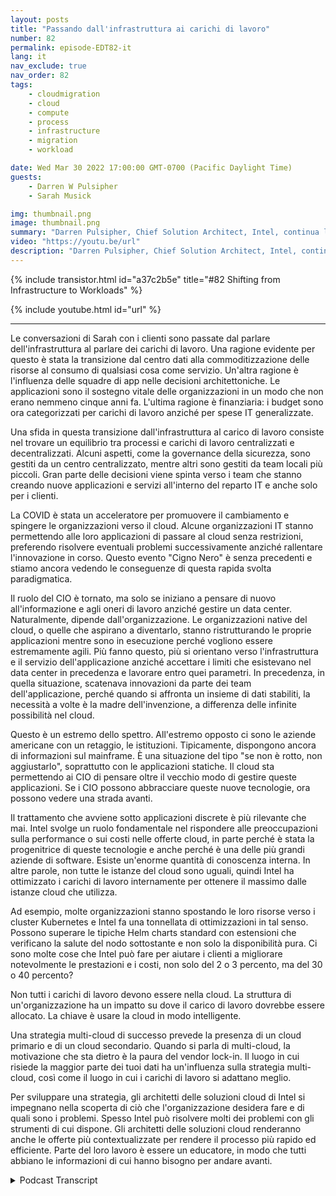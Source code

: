 ```yaml
---
layout: posts
title: "Passando dall'infrastruttura ai carichi di lavoro"
number: 82
permalink: episode-EDT82-it
lang: it
nav_exclude: true
nav_order: 82
tags:
    - cloudmigration
    - cloud
    - compute
    - process
    - infrastructure
    - migration
    - workload

date: Wed Mar 30 2022 17:00:00 GMT-0700 (Pacific Daylight Time)
guests:
    - Darren W Pulsipher
    - Sarah Musick

img: thumbnail.png
image: thumbnail.png
summary: "Darren Pulsipher, Chief Solution Architect, Intel, continua la sua conversazione con Sarah Musick, Cloud Solution Architect, Intel, riguardo al passaggio dall'infrastruttura ai carichi di lavoro. Si prega di inserire nella playlist Embracing Digital Transformation."
video: "https://youtu.be/url"
description: "Darren Pulsipher, Chief Solution Architect, Intel, continua la sua conversazione con Sarah Musick, Cloud Solution Architect, Intel, riguardo al passaggio dall'infrastruttura ai carichi di lavoro. Si prega di inserire nella playlist Embracing Digital Transformation."
---
```


<div>
{% include transistor.html id="a37c2b5e" title="#82 Shifting from Infrastructure to Workloads" %}

{% include youtube.html id="url" %}
</div>

---

Le conversazioni di Sarah con i clienti sono passate dal parlare dell'infrastruttura al parlare dei carichi di lavoro. Una ragione evidente per questo è stata la transizione dal centro dati alla commoditizzazione delle risorse al consumo di qualsiasi cosa come servizio. Un'altra ragione è l'influenza delle squadre di app nelle decisioni architettoniche. Le applicazioni sono il sostegno vitale delle organizzazioni in un modo che non erano nemmeno cinque anni fa. L'ultima ragione è finanziaria: i budget sono ora categorizzati per carichi di lavoro anziché per spese IT generalizzate.

Una sfida in questa transizione dall'infrastruttura al carico di lavoro consiste nel trovare un equilibrio tra processi e carichi di lavoro centralizzati e decentralizzati. Alcuni aspetti, come la governance della sicurezza, sono gestiti da un centro centralizzato, mentre altri sono gestiti da team locali più piccoli. Gran parte delle decisioni viene spinta verso i team che stanno creando nuove applicazioni e servizi all'interno del reparto IT e anche solo per i clienti.

La COVID è stata un acceleratore per promuovere il cambiamento e spingere le organizzazioni verso il cloud. Alcune organizzazioni IT stanno permettendo alle loro applicazioni di passare al cloud senza restrizioni, preferendo risolvere eventuali problemi successivamente anziché rallentare l'innovazione in corso. Questo evento "Cigno Nero" è senza precedenti e stiamo ancora vedendo le conseguenze di questa rapida svolta paradigmatica.

Il ruolo del CIO è tornato, ma solo se iniziano a pensare di nuovo all'informazione e agli oneri di lavoro anziché gestire un data center. Naturalmente, dipende dall'organizzazione. Le organizzazioni native del cloud, o quelle che aspirano a diventarlo, stanno ristrutturando le proprie applicazioni mentre sono in esecuzione perché vogliono essere estremamente agili. Più fanno questo, più si orientano verso l'infrastruttura e il servizio dell'applicazione anziché accettare i limiti che esistevano nel data center in precedenza e lavorare entro quei parametri. In precedenza, in quella situazione, scatenava innovazioni da parte dei team dell'applicazione, perché quando si affronta un insieme di dati stabiliti, la necessità a volte è la madre dell'invenzione, a differenza delle infinite possibilità nel cloud.

Questo è un estremo dello spettro. All'estremo opposto ci sono le aziende americane con un retaggio, le istituzioni. Tipicamente, dispongono ancora di informazioni sul mainframe. È una situazione del tipo "se non è rotto, non aggiustarlo", soprattutto con le applicazioni statiche. Il cloud sta permettendo ai CIO di pensare oltre il vecchio modo di gestire queste applicazioni. Se i CIO possono abbracciare queste nuove tecnologie, ora possono vedere una strada avanti.

Il trattamento che avviene sotto applicazioni discrete è più rilevante che mai. Intel svolge un ruolo fondamentale nel rispondere alle preoccupazioni sulla performance o sui costi nelle offerte cloud, in parte perché è stata la progenitrice di queste tecnologie e anche perché è una delle più grandi aziende di software. Esiste un'enorme quantità di conoscenza interna. In altre parole, non tutte le istanze del cloud sono uguali, quindi Intel ha ottimizzato i carichi di lavoro internamente per ottenere il massimo dalle istanze cloud che utilizza.

Ad esempio, molte organizzazioni stanno spostando le loro risorse verso i cluster Kubernetes e Intel fa una tonnellata di ottimizzazioni in tal senso. Possono superare le tipiche Helm charts standard con estensioni che verificano la salute del nodo sottostante e non solo la disponibilità pura. Ci sono molte cose che Intel può fare per aiutare i clienti a migliorare notevolmente le prestazioni e i costi, non solo del 2 o 3 percento, ma del 30 o 40 percento?

Non tutti i carichi di lavoro devono essere nella cloud. La struttura di un'organizzazione ha un impatto su dove il carico di lavoro dovrebbe essere allocato. La chiave è usare la cloud in modo intelligente.

Una strategia multi-cloud di successo prevede la presenza di un cloud primario e di un cloud secondario. Quando si parla di multi-cloud, la motivazione che sta dietro è la paura del vendor lock-in. Il luogo in cui risiede la maggior parte dei tuoi dati ha un'influenza sulla strategia multi-cloud, così come il luogo in cui i carichi di lavoro si adattano meglio.

Per sviluppare una strategia, gli architetti delle soluzioni cloud di Intel si impegnano nella scoperta di ciò che l'organizzazione desidera fare e di quali sono i problemi. Spesso Intel può risolvere molti dei problemi con gli strumenti di cui dispone. Gli architetti delle soluzioni cloud renderanno anche le offerte più contextualizzate per rendere il processo più rapido ed efficiente. Parte del loro lavoro è essere un educatore, in modo che tutti abbiano le informazioni di cui hanno bisogno per andare avanti.



<details>
<summary> Podcast Transcript </summary>

<p></p>

</details>
